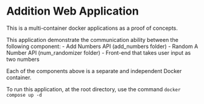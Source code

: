 # Addition Web Application

This is a multi-container docker applications as a proof of concepts.

This application demonstrate the communication ability between the following component:
    - Add Numbers API (add_numbers folder)
    - Random A Number API (num_randomizer folder)
    - Front-end that takes user input as two numbers

Each of the components above is a separate and independent Docker container.

To run this application, at the root directory, use the command
```docker compose up -d```